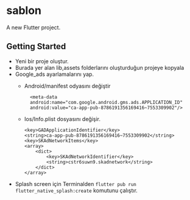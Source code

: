 # sablon

A new Flutter project.

## Getting Started

- Yeni bir proje oluştur.
- Burada yer alan lib,assets folderlarını oluşturduğun projeye kopyala
- Google_ads ayarlamalarını yap.
    - Android/manifest odyasını değiştir
            
            
            <meta-data 
            android:name="com.google.android.gms.ads.APPLICATION_ID"
            android:value="ca-app-pub-8786191356169416~7553309902"/>
            
            
    - Ios/Info.plist dosyasını değişir.
        ```
        <key>GADApplicationIdentifier</key>
		<string>ca-app-pub-8786191356169416~7553309902</string>
		<key>SKAdNetworkItems</key>
		<array>
			<dict>
				<key>SKAdNetworkIdentifier</key>
				<string>cstr6suwn9.skadnetwork</string>
			</dict>
		</array>
        ```
- Splash screen için Terminalden ```flutter pub run flutter_native_splash:create``` komutunu çalıştır.
